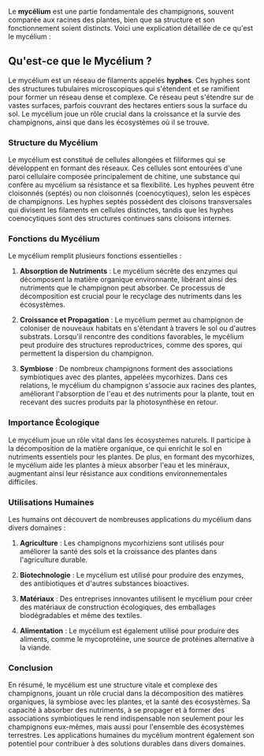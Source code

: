 Le **mycélium** est une partie fondamentale des champignons, souvent comparée aux racines des plantes, bien que sa structure et son fonctionnement soient distincts. Voici une explication détaillée de ce qu'est le mycélium :

## Qu'est-ce que le Mycélium ?

Le mycélium est un réseau de filaments appelés **hyphes**. Ces hyphes sont des structures tubulaires microscopiques qui s'étendent et se ramifient pour former un réseau dense et complexe. Ce réseau peut s'étendre sur de vastes surfaces, parfois couvrant des hectares entiers sous la surface du sol. Le mycélium joue un rôle crucial dans la croissance et la survie des champignons, ainsi que dans les écosystèmes où il se trouve.

### Structure du Mycélium

Le mycélium est constitué de cellules allongées et filiformes qui se développent en formant des réseaux. Ces cellules sont entourées d'une paroi cellulaire composée principalement de chitine, une substance qui confère au mycélium sa résistance et sa flexibilité. Les hyphes peuvent être cloisonnés (septés) ou non cloisonnés (coenocytiques), selon les espèces de champignons. Les hyphes septés possèdent des cloisons transversales qui divisent les filaments en cellules distinctes, tandis que les hyphes coenocytiques sont des structures continues sans cloisons internes.

### Fonctions du Mycélium

Le mycélium remplit plusieurs fonctions essentielles :

1. **Absorption de Nutriments** : Le mycélium sécrète des enzymes qui décomposent la matière organique environnante, libérant ainsi des nutriments que le champignon peut absorber. Ce processus de décomposition est crucial pour le recyclage des nutriments dans les écosystèmes.

2. **Croissance et Propagation** : Le mycélium permet au champignon de coloniser de nouveaux habitats en s'étendant à travers le sol ou d'autres substrats. Lorsqu'il rencontre des conditions favorables, le mycélium peut produire des structures reproductrices, comme des spores, qui permettent la dispersion du champignon.

3. **Symbiose** : De nombreux champignons forment des associations symbiotiques avec des plantes, appelées mycorhizes. Dans ces relations, le mycélium du champignon s'associe aux racines des plantes, améliorant l'absorption de l'eau et des nutriments pour la plante, tout en recevant des sucres produits par la photosynthèse en retour.

### Importance Écologique

Le mycélium joue un rôle vital dans les écosystèmes naturels. Il participe à la décomposition de la matière organique, ce qui enrichit le sol en nutriments essentiels pour les plantes. De plus, en formant des mycorhizes, le mycélium aide les plantes à mieux absorber l'eau et les minéraux, augmentant ainsi leur résistance aux conditions environnementales difficiles.

### Utilisations Humaines

Les humains ont découvert de nombreuses applications du mycélium dans divers domaines :

1. **Agriculture** : Les champignons mycorhiziens sont utilisés pour améliorer la santé des sols et la croissance des plantes dans l'agriculture durable.

2. **Biotechnologie** : Le mycélium est utilisé pour produire des enzymes, des antibiotiques et d'autres substances bioactives.

3. **Matériaux** : Des entreprises innovantes utilisent le mycélium pour créer des matériaux de construction écologiques, des emballages biodégradables et même des textiles.

4. **Alimentation** : Le mycélium est également utilisé pour produire des aliments, comme le mycoprotéine, une source de protéines alternative à la viande.

### Conclusion

En résumé, le mycélium est une structure vitale et complexe des champignons, jouant un rôle crucial dans la décomposition des matières organiques, la symbiose avec les plantes, et la santé des écosystèmes. Sa capacité à absorber des nutriments, à se propager et à former des associations symbiotiques le rend indispensable non seulement pour les champignons eux-mêmes, mais aussi pour l'ensemble des écosystèmes terrestres. Les applications humaines du mycélium montrent également son potentiel pour contribuer à des solutions durables dans divers domaines.